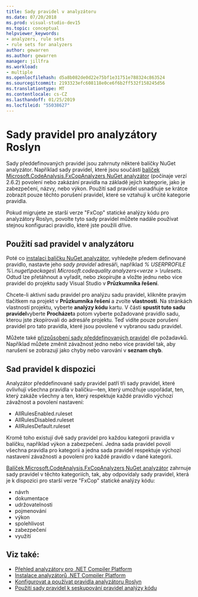```yaml
---
title: Sady pravidel v analyzátoru
ms.date: 07/20/2018
ms.prod: visual-studio-dev15
ms.topic: conceptual
helpviewer_keywords:
- analyzers, rule sets
- rule sets for analyzers
author: gewarren
ms.author: gewarren
manager: jillfra
ms.workload:
- multiple
ms.openlocfilehash: d5a8b082de0d22e75bf1e31751e788324c863524
ms.sourcegitcommit: 2193323efc608118e0ce6f6b2ff532f158245d56
ms.translationtype: MT
ms.contentlocale: cs-CZ
ms.lasthandoff: 01/25/2019
ms.locfileid: "55038627"
---
```

# <a name="rule-sets-for-roslyn-analyzers"></a>Sady pravidel pro analyzátory Roslyn

Sady předdefinovaných pravidel jsou zahrnuty některé balíčky NuGet analyzátor. Například sady pravidel, které jsou součástí [balíček Microsoft.CodeAnalysis.FxCopAnalyzers NuGet analyzátor](https://www.nuget.org/packages/Microsoft.CodeAnalysis.FxCopAnalyzers/) (počínaje verzí 2.6.2) povolení nebo zakázání pravidla na základě jejich kategorie, jako je zabezpečení, názvy, nebo výkon. Použití sad pravidel usnadňuje se krátce zobrazit pouze těchto porušení pravidel, které se vztahují k určité kategorie pravidla.

Pokud migrujete ze starší verze "FxCop" statické analýzy kódu pro analyzátory Roslyn, povolte tyto sady pravidel můžete nadále používat stejnou konfiguraci pravidlo, které jste použili dříve.

## <a name="use-analyzer-rule-sets"></a>Použití sad pravidel v analyzátoru

Poté co [instalaci balíčku NuGet analyzátor](install-roslyn-analyzers.md), vyhledejte předem definované pravidlo, nastavte jeho *sady pravidel* adresáři, například *% USERPROFILE %\\.nuget\packages\ Microsoft.codequality.analyzers\<verze > \rulesets*. Odtud lze přetáhnout a vyřadit, nebo zkopírujte a vložte jednu nebo více pravidel do projektu sady Visual Studio v **Průzkumníka řešení**.

Chcete-li aktivní sadu pravidel pro analýzu sadu pravidel, klikněte pravým tlačítkem na projekt v **Průzkumníka řešení** a zvolte **vlastnosti**. Na stránkách vlastností projektu, vyberte **analýzy kódu** kartu. V části **spustit tuto sadu pravidel**vyberte **Procházet**a potom vyberte požadované pravidlo sadu, kterou jste zkopírovali do adresáře projektu. Teď vidíte pouze porušení pravidel pro tato pravidla, které jsou povolené v vybranou sadu pravidel.

Můžete také [přizpůsobení sady předdefinovaných pravidel](how-to-create-a-custom-rule-set.md#create-a-custom-rule-set) dle požadavků. Například můžete změnit závažnost jedno nebo více pravidel tak, aby narušení se zobrazují jako chyby nebo varování v **seznam chyb**.

## <a name="available-rule-sets"></a>Sad pravidel k dispozici

Analyzátor předdefinované sady pravidel patří tři sady pravidel, které ovlivňují všechna pravidla v balíčku&mdash;ten, který umožňuje uspořádat, ten, který zakáže všechny a ten, který respektuje každé pravidlo výchozí závažnost a povolení nastavení:

- AllRulesEnabled.ruleset
- AllRulesDisabled.ruleset
- AllRulesDefault.ruleset

Kromě toho existují dvě sady pravidel pro každou kategorii pravidla v balíčku, například výkon a zabezpečení. Jedna sada pravidel povolí všechna pravidla pro kategorii a jedna sada pravidel respektuje výchozí nastavení závažnosti a povolení pro každé pravidlo v dané kategorii.

 [Balíček Microsoft.CodeAnalysis.FxCopAnalyzers NuGet analyzátor](https://www.nuget.org/packages/Microsoft.CodeAnalysis.FxCopAnalyzers/) zahrnuje sady pravidel v těchto kategoriích, tak, aby odpovídaly sady pravidel, která je k dispozici pro starší verze "FxCop" statické analýzy kódu:

- návrh
- dokumentace
- udržovatelnosti
- pojmenování
- výkon
- spolehlivost
- zabezpečení
- využití

## <a name="see-also"></a>Viz také:

- [Přehled analyzátory pro .NET Compiler Platform](roslyn-analyzers-overview.md)
- [Instalace analyzátorů .NET Compiler Platform](install-roslyn-analyzers.md)
- [Konfigurovat a používat pravidla analyzátoru Roslyn](use-roslyn-analyzers.md)
- [Použití sady pravidel k seskupování pravidel analýzy kódu](using-rule-sets-to-group-code-analysis-rules.md)